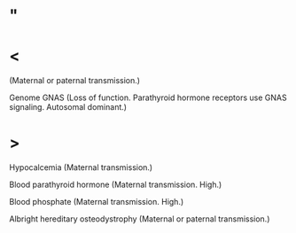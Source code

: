 # "

# <

(Maternal or paternal transmission.)

Genome GNAS
(Loss of function. Parathyroid hormone receptors use GNAS signaling. Autosomal dominant.)

# >

Hypocalcemia
(Maternal transmission.)

Blood parathyroid hormone
(Maternal transmission. High.)

Blood phosphate
(Maternal transmission. High.)

Albright hereditary osteodystrophy
(Maternal or paternal transmission.)
